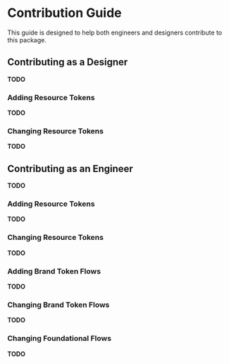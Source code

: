 # Contribution Guide

This guide is designed to help both engineers and designers contribute to this package.

## Contributing as a Designer

**TODO**

### Adding Resource Tokens

**TODO**

### Changing Resource Tokens

**TODO**

## Contributing as an Engineer

**TODO**

### Adding Resource Tokens

**TODO**

### Changing Resource Tokens

**TODO**

### Adding Brand Token Flows

**TODO**

### Changing Brand Token Flows

**TODO**

### Changing Foundational Flows

**TODO**
